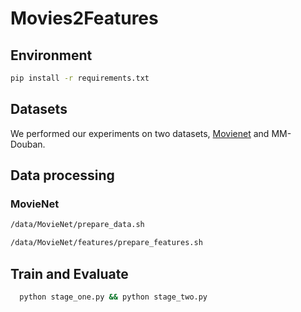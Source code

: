 # Movies2Features
## Environment

```bash
pip install -r requirements.txt
```
## Datasets
We performed our experiments on two datasets, [Movienet](https://movienet.github.io) and MM-Douban. 
## Data processing

### MovieNet
```bash
/data/MovieNet/prepare_data.sh
```
```bash
/data/MovieNet/features/prepare_features.sh
```

## Train and Evaluate
```bash
  python stage_one.py && python stage_two.py
```
